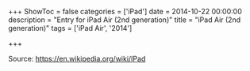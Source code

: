 +++
ShowToc = false
categories = ['iPad']
date = 2014-10-22 00:00:00
description = "Entry for iPad Air (2nd generation)"
title = "iPad Air (2nd generation)"
tags = ['iPad Air', '2014']

+++

Source: https://en.wikipedia.org/wiki/IPad

